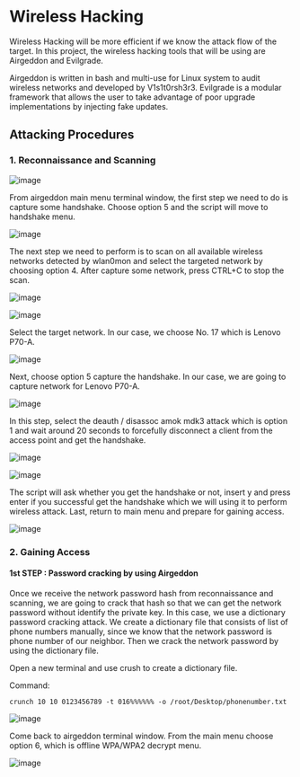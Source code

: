 # Wireless Hacking
Wireless Hacking will be more efficient if we know the attack flow of the target. In this project, the wireless hacking tools that will be using are Airgeddon and Evilgrade.

Airgeddon is written in bash and multi-use for Linux system to audit wireless networks and developed by V1s1t0rsh3r3. Evilgrade is a modular framework that allows the user to take advantage of poor upgrade implementations by injecting fake updates.

## Attacking Procedures
### 1. Reconnaissance and Scanning
![image](https://user-images.githubusercontent.com/86700132/131206889-f4953471-c343-4b1e-9ea3-241425c013c7.png)


From airgeddon main menu terminal window, the first step we need to do is capture some handshake. Choose option 5 and the script will move to handshake menu.


![image](https://user-images.githubusercontent.com/86700132/131206911-a8398b36-7861-4160-bc23-e37a6b40d2f7.png)


The next step we need to perform is to scan on all available wireless networks detected by wlan0mon and select the targeted network by choosing option 4. After capture some network, press CTRL+C to stop the scan.


![image](https://user-images.githubusercontent.com/86700132/131206918-ecf2cf17-6540-4658-8a9c-f3dc2a0d1178.png)

![image](https://user-images.githubusercontent.com/86700132/131206925-151dd49c-2a90-4cf3-bb23-cd789b5d46f7.png)


Select the target network. In our case, we choose No. 17 which is Lenovo P70-A.


![image](https://user-images.githubusercontent.com/86700132/131206930-5c15c7e2-cff6-4a1c-806b-76b455ac52dc.png)


Next, choose option 5 capture the handshake. In our case, we are going to capture network for Lenovo P70-A.


![image](https://user-images.githubusercontent.com/86700132/131206939-1b8c4e05-d7df-4f5b-9261-6e86fe52deca.png)


In this step, select the deauth / disassoc amok mdk3 attack which is option 1 and wait around 20 seconds to forcefully disconnect a client from the access point and get the handshake.


![image](https://user-images.githubusercontent.com/86700132/131206952-764000be-7304-4442-bf4f-3ec825de8aa2.png)

![image](https://user-images.githubusercontent.com/86700132/131206956-1252acd9-6cbc-4bd4-8d8e-41d210fa464a.png)


The script will ask whether you get the handshake or not, insert y and press enter if you successful get the handshake which we will using it to perform wireless attack. Last, return to main menu and prepare for gaining access.


![image](https://user-images.githubusercontent.com/86700132/131206962-3c22884b-1489-4454-906f-a8e4608d816e.png)


### 2. Gaining Access
#### 1st STEP : Password cracking by using Airgeddon 
Once we receive the network password hash from reconnaissance and scanning, we are going to crack that hash so that we can get the network password without identify the private key. In this case, we use a dictionary password cracking attack. We create a dictionary file that consists of list of phone numbers manually, since we know that the network password is phone number of our neighbor. Then we crack the network password by using the dictionary file.

Open a new terminal and use crush to create a dictionary file.

Command:
```
crunch 10 10 0123456789 -t 016%%%%%% -o /root/Desktop/phonenumber.txt
```
![image](https://user-images.githubusercontent.com/86700132/131207133-f433390d-7449-4a58-9f45-0337156cbe1b.png)


Come back to airgeddon terminal window. From the main menu choose option 6, which is offline WPA/WPA2 decrypt menu. 


![image](https://user-images.githubusercontent.com/86700132/131207141-8246a62b-edd1-467d-b599-39f6cece2dfd.png)





